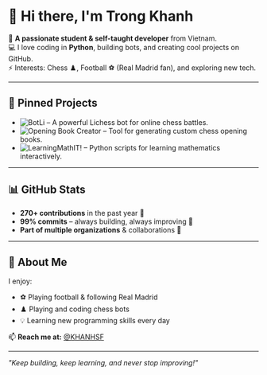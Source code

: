 # 👋 Hi there, I'm Trong Khanh  

🎯 **A passionate student & self-taught developer** from Vietnam.  
💻 I love coding in **Python**, building bots, and creating cool projects on GitHub.  
⚡ Interests: Chess ♟️, Football ⚽ (Real Madrid fan), and exploring new tech.  

---

## 🚀 Pinned Projects  
- ![BotLi](https://github.com/MDoTrongKhanh/BotLi) – A powerful Lichess bot for online chess battles.  
- ![Opening Book Creator](https://github.com/MDoTrongKhanh/opening-book-creator) – Tool for generating custom chess opening books.  
- ![LearningMathIT](https://github.com/MDoTrongKhanh/LearningMathIT)! – Python scripts for learning mathematics interactively.  

---

## 📊 GitHub Stats  
- **270+ contributions** in the past year 📅  
- **99% commits** – always building, always improving 💪  
- **Part of multiple organizations** & collaborations 🤝  

---

## 🌟 About Me  
I enjoy:  
- ⚽ Playing football & following Real Madrid  
- ♟️ Playing and coding chess bots  
- 💡 Learning new programming skills every day  

📫 **Reach me at:** [@KHANHSF](https://github.com/KHANHSF)  

---
*"Keep building, keep learning, and never stop improving!"*
